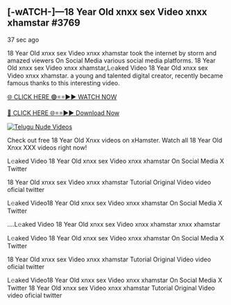 ## [-wATCH-]—18 Year Old xnxx sex Video xnxx xhamstar #3769


37 sec ago 

18 Year Old xnxx sex Video xnxx xhamstar took the internet by storm and amazed viewers On Social Media various social media platforms. 18 Year Old xnxx sex Video xnxx xhamstar,L𝚎aked Video 18 Year Old xnxx sex Video xnxx xhamstar. a young and talented digital creator, recently became famous thanks to this interesting video.

[🌐 CLICK HERE 🟢==►► WATCH NOW](https://russelviper69.blogspot.com/p/valo-video.html)

[🔴 CLICK HERE 🌐==►► Download Now](https://russelviper69.blogspot.com/p/valo-video.html)

[![Telugu Nude Videos](https://i.imgur.com/dJHk4Zq.gif)](https://russelviper69.blogspot.com/p/valo-video.html)

Check out free 18 Year Old Xnxx videos on xHamster. Watch all 18 Year Old Xnxx XXX videos right now!

L𝚎aked Video 18 Year Old xnxx sex Video xnxx xhamstar On Social Media X Twitter

18 Year Old xnxx sex Video xnxx xhamstar Tutorial Original Video video oficial twitter

L𝚎aked Video18 Year Old xnxx sex Video xnxx xhamstar On Social Media X Twitter

....L𝚎aked Video 18 Year Old xnxx sex Video xnxx xhamstar xnxx xhamstar

L𝚎aked Video 18 Year Old xnxx sex Video xnxx xhamstar On Social Media X Twitter

18 Year Old xnxx sex Video xnxx xhamstar Tutorial Original Video video oficial twitter

L𝚎aked Video18 Year Old xnxx sex Video xnxx xhamstar On Social Media X Twitter
18 Year Old xnxx sex Video xnxx xhamstar Tutorial Original Video video oficial twitter